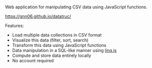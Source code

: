 Web application for manipulating CSV data using JavaScript functions.

https://gnn06.github.io/datatruc/

Features:
- Load multiple data collections in CSV format
- Visualize this data (filter, sort, search)
- Transform this data using JavaScript functions
- Data manipulation in a SQL-like manner using [linq.js](https://github.com/mihaifm/linq)
- Compute and store data entirely locally
- No account required
